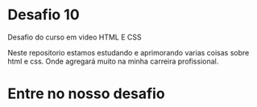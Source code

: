# Desafio 10
 Desafio do curso em video HTML E CSS

Neste repositorio estamos estudando e aprimorando varias coisas sobre html e css.
Onde agregará muito na minha carreira profissional.
<h1>Entre no nosso desafio<h1>
<a href="./Dessafio/GROUPING_TAGS copy.html">
